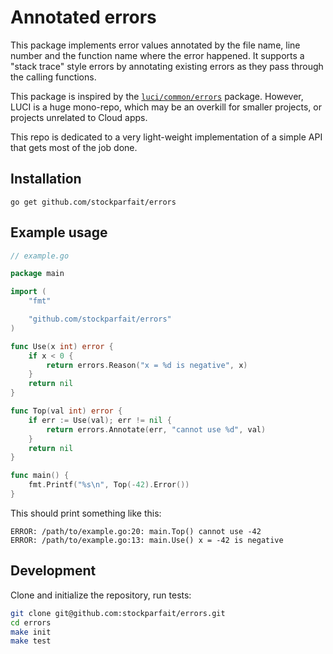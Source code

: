 # Annotated errors

This package implements error values annotated by the file name, line number and
the function name where the error happened. It supports a "stack trace" style
errors by annotating existing errors as they pass through the calling functions.

This package is inspired by the
[`luci/common/errors`](https://pkg.go.dev/go.chromium.org/luci)
package. However, LUCI is a huge mono-repo, which may be an overkill for smaller
projects, or projects unrelated to Cloud apps.

This repo is dedicated to a very light-weight implementation of a simple API that
gets most of the job done.

## Installation

```
go get github.com/stockparfait/errors
```

## Example usage

```go
// example.go

package main

import (
	"fmt"

	"github.com/stockparfait/errors"
)

func Use(x int) error {
	if x < 0 {
		return errors.Reason("x = %d is negative", x)
	}
	return nil
}

func Top(val int) error {
	if err := Use(val); err != nil {
		return errors.Annotate(err, "cannot use %d", val)
	}
	return nil
}

func main() {
	fmt.Printf("%s\n", Top(-42).Error())
}
```

This should print something like this:
```
ERROR: /path/to/example.go:20: main.Top() cannot use -42
ERROR: /path/to/example.go:13: main.Use() x = -42 is negative
```

## Development

Clone and initialize the repository, run tests:

```sh
git clone git@github.com:stockparfait/errors.git
cd errors
make init
make test
```
